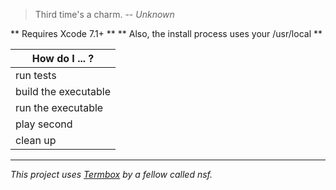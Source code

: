 > Third time's a charm. -- *Unknown*

** Requires Xcode 7.1+ **
** Also, the install process uses your /usr/local **


How do I ... ?         |
---------------------- |
run tests              | `make test`
build the executable   | `make build`
run the executable     | `./build/Release/TicTacToe`
play second            | `./build/Release/TicTacToe --second`
clean up               | `make clean`

- - -

*This project uses [Termbox](https://github.com/nsf/termbox) by a fellow called nsf.*

